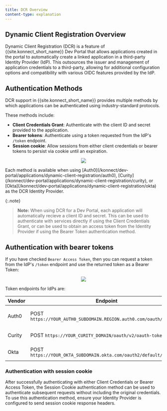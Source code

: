 ```yaml
---
title: DCR Overview
content-type: explanation
---
```


## Dynamic Client Registration Overview

Dynamic Client Registration (DCR) is a feature of {{site.konnect_short_name}} Dev Portal that allows applications created in the portal to automatically create a linked application in a third-party Identity Provider (IdP).
This outsources the issuer and management of application credentials to a third-party, allowing for additional configuration options and compatibility with various OIDC features provided by the IdP.

## Authentication Methods

DCR support in {{site.konnect_short_name}} provides multiple methods by which applications can be authenticated using industry-standard protocols.

These methods include:
* **Client Credentials Grant**: Authenticate with the client ID and secret provided to the application.
* **Bearer tokens**: Authenticate using a token requested from the IdP's `/token` endpoint.
* **Session cookie**: Allow sessions from either client credentials or bearer tokens to persist via cookie until an expiration.

<p align="center">
  <img src="/assets/images/docs/konnect/dcr-auth-methods.png" />
</p>
Each method is available when using [Auth0](/konnect/dev-portal/applications/dynamic-client-registration/auth0), [Curity](/konnect/dev-portal/applications/dynamic-client-registration/curity), or [Okta](/konnect/dev-portal/applications/dynamic-client-registration/okta) as the DCR Identity Provider.

{:.note}
> **Note:** When using DCR for a Dev Portal, each application will automatically recieve a client ID and secret. This can be used to authenticate with services directly if using the Client Credentials Grant, or can be used to obtain an access token from the Identity Provider if using the Bearer Token authentication method.

## Authentication with bearer tokens
If you have checked `Bearer Access Token`, then you can request a token from the IdP's `/token` endpoint and use the returned token as a Bearer Token:

<p align="center">
  <img src="/assets/images/docs/konnect/dcr-bearer-tokens.png" />
</p>

Token endpoints for IdPs are:

| Vendor  | Endpoint  | Body                                 |
|:------|--------|----------------------------------------|
| Auth0 | POST `https://YOUR_AUTH0_SUBDOMAIN.REGION.auth0.com/oauth/token` | `{ "grant_type": "client_credentials", "audience": "<your_audience>" }` |
| Curity | POST `https://YOUR_CURITY_DOMAIN/oauth/v2/oauth-token` | `{ "grant_types": "client_credentials" }` |
| Okta | POST `https://YOUR_OKTA_SUBDOMAIN.okta.com/oauth2/default/v1/token` | `{ "grant_types": "client_credentials" }` |

### Authentication with session cookie

After successfully authenticating with either Client Credentials or Bearer Access Token, the Session Cookie authentication method can be used to authenticate subsequent requests without including the original credentials. To use this authentication method, ensure your Identity Provider is configured to send session cookie response headers.

